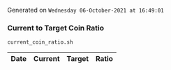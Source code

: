 Generated on `Wednesday 06-October-2021 at 16:49:01`

### Current to Target Coin Ratio
`current_coin_ratio.sh`

Date|Current|Target|Ratio
---|---|---|---
